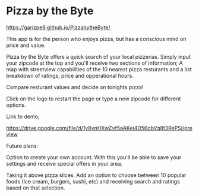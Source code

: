 # Pizza by the Byte

https://garizpe9.github.io/PizzabytheByte/

This app is for the person who enjoys pizza, but has a conscious mind on price and value.

Pizza by the Byte offers a quick search of your local pizzerias. 
Simply input your zipcode at the top and you'll receive two sections of information;
A map with streetview capabilities of the 10 nearest pizza resturants and a list breakdown of ratings, price and opperational hours.

Compare resturant values and decide on tonights pizza!

Click on the logo to restart the page or type a new zipcode for different options.

Link to demo;

https://drive.google.com/file/d/1y8ynHXwZvf5aAKei4D56obVq8t3RePSj/preview

Future plans:

Option to create your own account. With this you'll be able to save your settings and receive special offers in your area.

Taking it above pizza slices. Add an option to choose between 10 popular foods (Ice cream, burgers, sushi, etc) and receiving search and ratings based on that selection.
